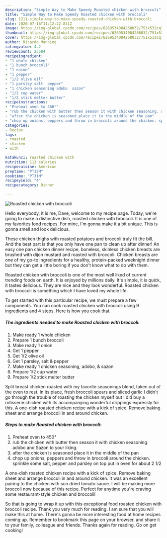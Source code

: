 ```yaml
---
description: "Simple Way to Make Speedy Roasted chicken with broccoli"
title: "Simple Way to Make Speedy Roasted chicken with broccoli"
slug: 1211-simple-way-to-make-speedy-roasted-chicken-with-broccoli
date: 2020-07-16T11:12:22.831Z
image: https://img-global.cpcdn.com/recipes/6269534084268032/751x532cq70/roasted-chicken-with-broccoli-recipe-main-photo.jpg
thumbnail: https://img-global.cpcdn.com/recipes/6269534084268032/751x532cq70/roasted-chicken-with-broccoli-recipe-main-photo.jpg
cover: https://img-global.cpcdn.com/recipes/6269534084268032/751x532cq70/roasted-chicken-with-broccoli-recipe-main-photo.jpg
author: Ricardo Manning
ratingvalue: 4.2
reviewcount: 23584
recipeingredient:
- "1 whole chicken"
- "1 bunch broccoli"
- "1 onion"
- "1 pepper"
- "1/2 olive oil"
- "1 parsley salt  pepper"
- "1 chicken seasoning adobo  sazon"
- "1/2 cup water"
- "1/2 stick melter butter"
recipeinstructions:
- "Preheat oven to 450°"
- "rub the chicken with butter then season it with chicken seasoning. adobo and Sazon to your liking."
- "after the chicken is seasoned place it in the middle of the pan"
- "chop up onions, peppers and throw in broccoli around the chicken. sprinkle some salt, pepper and parsley on top put in oven for about 2 1/2"
categories:
- Recipe
tags:
- roasted
- chicken
- with

katakunci: roasted chicken with 
nutrition: 113 calories
recipecuisine: American
preptime: "PT15M"
cooktime: "PT31M"
recipeyield: "4"
recipecategory: Dinner

---
```



![Roasted chicken with broccoli](https://img-global.cpcdn.com/recipes/6269534084268032/751x532cq70/roasted-chicken-with-broccoli-recipe-main-photo.jpg)

Hello everybody, it is me, Dave, welcome to my recipe page. Today, we're going to make a distinctive dish, roasted chicken with broccoli. It is one of my favorites food recipes. For mine, I'm gonna make it a bit unique. This is gonna smell and look delicious.

These chicken thighs with roasted potatoes and broccoli truly fit the bill. And the best part is that you only have one pan to clean up after dinner! An easy one pan chicken dinner recipe, boneless, skinless chicken breasts are brushed with dijon mustard and roasted with broccoli. Chicken breasts are one of my go-to ingredients for a healthy, protein-packed weeknight dinner but they can get a little boring if you don&#39;t know what to do with them.

Roasted chicken with broccoli is one of the most well liked of current trending foods on earth. It is enjoyed by millions daily. It's simple, it is quick, it tastes delicious. They are nice and they look wonderful. Roasted chicken with broccoli is something which I have loved my whole life.


To get started with this particular recipe, we must prepare a few components. You can cook roasted chicken with broccoli using 9 ingredients and 4 steps. Here is how you cook that.

<!--inarticleads1-->

##### The ingredients needed to make Roasted chicken with broccoli:

1. Make ready 1 whole chicken
1. Prepare 1 bunch broccoli
1. Make ready 1 onion
1. Get 1 pepper
1. Get 1/2 olive oil
1. Get 1 parsley, salt &amp; pepper
1. Make ready 1 chicken seasoning, adobo, &amp; sazon
1. Prepare 1/2 cup water
1. Prepare 1/2 stick melter butter


Split breast chicken roasted with my favorite seasonings blend, taken out of the oven to rest. In its place, fresh broccoli spears and sliced garlic I didn&#39;t go through the trouble of roasting the chicken myself but I did buy a rotisserie chicken with its accompanying wonderful drippings expressly for this. A one-dish roasted chicken recipe with a kick of spice. Remove baking sheet and arrange broccoli in and around chicken. 

<!--inarticleads2-->

##### Steps to make Roasted chicken with broccoli:

1. Preheat oven to 450°
1. rub the chicken with butter then season it with chicken seasoning. adobo and Sazon to your liking.
1. after the chicken is seasoned place it in the middle of the pan
1. chop up onions, peppers and throw in broccoli around the chicken. sprinkle some salt, pepper and parsley on top put in oven for about 2 1/2


A one-dish roasted chicken recipe with a kick of spice. Remove baking sheet and arrange broccoli in and around chicken. It was an excellent pairing to the chicken with sun dried tomato sauce. I will be making more broccoli now because of this recipe. Perfect for anytime you&#39;re craving some restaurant-style chicken and broccoli! 

So that is going to wrap it up with this exceptional food roasted chicken with broccoli recipe. Thank you very much for reading. I am sure that you will make this at home. There's gonna be more interesting food at home recipes coming up. Remember to bookmark this page on your browser, and share it to your family, colleague and friends. Thanks again for reading. Go on get cooking!
